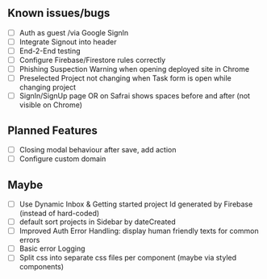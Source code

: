 ## Known issues/bugs

- [ ] Auth as guest /via Google SignIn
- [ ] Integrate Signout into header
- [ ] End-2-End testing
- [ ] Configure Firebase/Firestore rules correctly
- [ ] Phishing Suspection Warning when opening deployed site in Chrome
- [ ] Preselected Project not changing when Task form is open while changing project
- [ ] SignIn/SignUp page OR on Safrai shows spaces before and after (not visible on Chrome)

## Planned Features

- [ ] Closing modal behaviour after save, add action
- [ ] Configure custom domain

## Maybe

- [ ] Use Dynamic Inbox & Getting started project Id generated by Firebase (instead of hard-coded)
- [ ] default sort projects in Sidebar by dateCreated
- [ ] Improved Auth Error Handling: display human friendly texts for common errors
- [ ] Basic error Logging
- [ ] Split css into separate css files per component (maybe via styled components)
